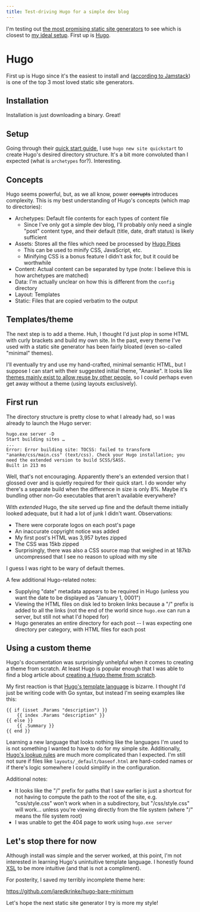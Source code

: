 ```yaml
---
title: Test-driving Hugo for a simple dev blog
---
```


I'm testing out [the most promising static site generators](generator-research.md) to see which is closest to [my ideal setup](generator.md). First up is [Hugo](https://gohugo.io/).

# Hugo
First up is Hugo since it's the easiest to install and ([according to Jamstack](https://jamstack.org/generators/)) is one of the top 3 most loved static site generators.

## Installation
Installation is just downloading a binary. Great!

## Setup
Going through their [quick start guide](https://gohugo.io/getting-started/quick-start/), I use `hugo new site quickstart` to create Hugo's desired directory structure. It's a bit more convoluted than I expected (what is `archetypes` for?). Interesting.

## Concepts
Hugo seems powerful, but, as we all know, power ~~corrupts~~ introduces complexity. This is my best understanding of Hugo's concepts (which map to directories):

* Archetypes: Default file contents for each types of content file
  * Since I've only got a simple dev blog, I'll probably only need a single "post" content type, and their default (title, date, draft status) is likely sufficient
* Assets: Stores all the files which need be processed by [Hugo Pipes](https://gohugo.io/hugo-pipes/)
  * This can be used to minify CSS, JavaScript, etc.
  * Minifying CSS is a bonus feature I didn't ask for, but it could be worthwhile
* Content: Actual content can be separated by type (note: I believe this is how archetypes are matched)
* Data: I'm actually unclear on how this is different from the `config` directory
* Layout: Templates
* Static: Files that are copied verbatim to the output

## Templates/theme
The next step is to add a theme. Huh, I thought I'd just plop in some HTML with curly brackets and build my own site. In the past, every theme I've used with a static site generator has been fairly bloated (even so-called "minimal" themes).

I'll eventually try and use my hand-crafted, minimal semantic HTML, but I suppose I can start with their suggested initial theme, "Ananke". It looks like [themes mainly exist to allow reuse by other people](https://discourse.gohugo.io/t/whats-the-difference-between-themes-and-layouts/4851), so I could perhaps even get away without a theme (using layouts exclusively).

## First run
The directory structure is pretty close to what I already had, so I was already to launch the Hugo server:

```
hugo.exe server -D
Start building sites … 
...
Error: Error building site: TOCSS: failed to transform "ananke/css/main.css" (text/css). Check your Hugo installation; you need the extended version to build SCSS/SASS.
Built in 213 ms
```

Well, that's not encouraging. Apparently there's an extended version that I glossed over and is quietly required for their quick start. I do wonder why there's a separate build when the difference in size is only 8%. Maybe it's bundling other non-Go executables that aren't available everywhere?

With *extended* Hugo, the site served up fine and the default theme initially looked adequate, but it had a lot of junk I didn't want. Observations:

* There were corporate logos on each post's page
* An inaccurate copyright notice was added
* My first post's HTML was 3,957 bytes zipped
* The CSS was 15kb zipped
* Surprisingly, there was also a CSS source map that weighed in at 187kb uncompressed that I see no reason to upload with my site

I guess I was right to be wary of default themes.

A few additional Hugo-related notes:

* Supplying "date" metadata appears to be required in Hugo (unless you want the date to be displayed as "January 1, 0001")
* Viewing the HTML files on disk led to broken links because a "/" prefix is added to all the links (not the end of the world since `hugo.exe` can run a server, but still not what I'd hoped for)
* Hugo generates an entire directory for each post -- I was expecting one directory per category, with HTML files for each post

## Using a custom theme
Hugo's documentation was surprisingly unhelpful when it comes to creating a theme from scratch. At least Hugo is popular enough that I was able to find a blog article about [creating a Hugo theme from scratch](https://retrolog.io/blog/creating-a-hugo-theme-from-scratch/).

My first reaction is that [Hugo's template language](https://gohugo.io/templates/introduction/) is bizarre. I thought I'd just be writing code with Go syntax, but instead I'm seeing examples like this:

```
{{ if (isset .Params "description") }}
    {{ index .Params "description" }}
{{ else }}
    {{ .Summary }}
{{ end }}
```

Learning a new language that looks nothing like the languages I'm used to is not something I wanted to have to do for my simple site. Additionally, [Hugo's lookup rules](https://gohugo.io/templates/lookup-order/) are much more complicated than I expected. I'm still not sure if files like `layouts/_default/baseof.html` are hard-coded names or if there's logic somewhere I could simplify in the configuration.

Additional notes:

* It looks like the "/" prefix for paths that I saw earlier is just a shortcut for not having to compute the path to the root of the site, e.g. "css/style.css" won't work when in a subdirectory, but "/css/style.css" will work... unless you're viewing directly from the file system (where "/" means the file system root)
* I was unable to get the 404 page to work using `hugo.exe server`

## Let's stop there for now
Although install was simple and the server worked, at this point, I'm not interested in learning Hugo's unintuitive template language. I honestly found [XSL](https://www.w3.org/Style/XSL/) to be more intuitive (and that is not a compliment).

For posterity, I saved my terribly incomplete theme here:

https://github.com/jaredkrinke/hugo-bare-minimum

Let's hope the next static site generator I try is more my style!